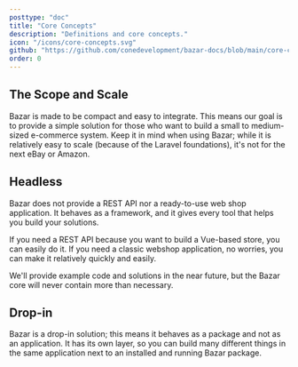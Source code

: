 ```yaml
---
posttype: "doc"
title: "Core Concepts"
description: "Definitions and core concepts."
icon: "/icons/core-concepts.svg"
github: "https://github.com/conedevelopment/bazar-docs/blob/main/core-concepts.md"
order: 0
---
```


## The Scope and Scale

Bazar is made to be compact and easy to integrate. This means our goal is to provide a simple solution for those who want to build a small to medium-sized e-commerce system. Keep it in mind when using Bazar; while it is relatively easy to scale (because of the Laravel foundations), it's not for the next eBay or Amazon.

## Headless

Bazar does not provide a REST API nor a ready-to-use web shop application. It behaves as a framework, and it gives every tool that helps you build your solutions.

If you need a REST API because you want to build a Vue-based store, you can easily do it. If you need a classic webshop application, no worries, you can make it relatively quickly and easily.

We'll provide example code and solutions in the near future, but the Bazar core will never contain more than necessary.

## Drop-in

Bazar is a drop-in solution; this means it behaves as a package and not as an application. It has its own layer, so you can build many different things in the same application next to an installed and running Bazar package.

